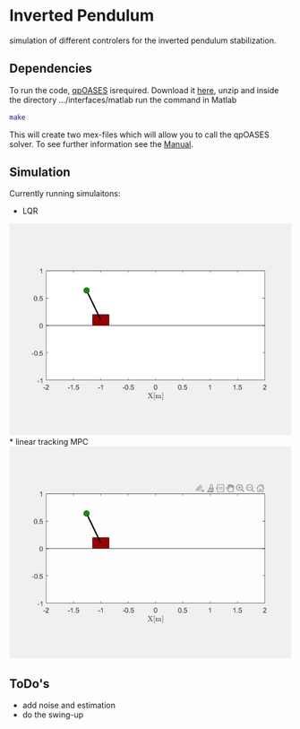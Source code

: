 # Inverted Pendulum
simulation of different controlers for the inverted pendulum stabilization.

## Dependencies
To run the code, [qpOASES](https://www.coin-or.org/qpOASES/doc/3.2/doxygen/index.html) isrequired.
Download it [here](https://github.com/coin-or/qpOASES), unzip and inside the directory .../interfaces/matlab run the command in Matlab

```matlab
make
```

This will create two mex-files which will allow you to call the qpOASES solver.
To see further information see the [Manual](https://www.coin-or.org/qpOASES/doc/3.0/manual.pdf).

## Simulation
Currently running simulaitons:
* LQR
<img src="https://github.com/wernertimothy/InvertedPendulum/blob/master/doc/LQR.gif" />
* linear tracking MPC
<img src="https://github.com/wernertimothy/InvertedPendulum/blob/master/doc/MPC.gif" />

## ToDo's
* add noise and estimation
* do the swing-up